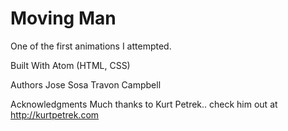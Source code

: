 # Moving Man
One of the first animations I attempted.

Built With
Atom (HTML, CSS)

Authors
Jose Sosa
Travon Campbell

Acknowledgments
Much thanks to Kurt Petrek.. check him out at http://kurtpetrek.com
